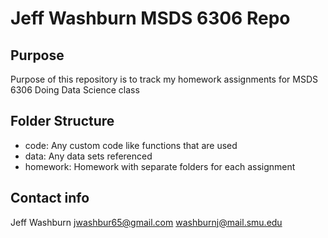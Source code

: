 # Jeff Washburn MSDS 6306 Repo

## Purpose
Purpose of this repository is to track my homework assignments for MSDS 6306 Doing Data Science class

## Folder Structure 
* code: Any custom code like functions that are used 
* data: Any data sets referenced 
* homework: Homework with separate folders for each assignment 

## Contact info
Jeff Washburn
jwashbur65@gmail.com
washburnj@mail.smu.edu
